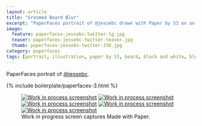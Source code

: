 ```yaml
---
layout: article
title: "Groomed Beard Blur"
excerpt: "PaperFaces portrait of @jessebc drawn with Paper by 53 on an iPad."
image: 
  feature: paperfaces-jessebc-twitter-lg.jpg
  teaser: paperfaces-jessebc-twitter-teaser.jpg
  thumb: paperfaces-jessebc-twitter-150.jpg
category: paperfaces
tags: [portrait, illustration, paper by 53, beard, black and white, blend]
---
```


PaperFaces portrait of [@jessebc](http://twitter.com/jessebc).

{% include boilerplate/paperfaces-3.html %}

<figure class="third">
  <a href="{{ site.url }}/images/paperfaces-jessebc-process-1-lg.jpg"><img src="{{ site.url }}/images/paperfaces-jessebc-process-1-600.jpg" alt="Work in process screenshot"></a>
  <a href="{{ site.url }}/images/paperfaces-jessebc-process-2-lg.jpg"><img src="{{ site.url }}/images/paperfaces-jessebc-process-2-600.jpg" alt="Work in process screenshot"></a>
  <a href="{{ site.url }}/images/paperfaces-jessebc-process-3-lg.jpg"><img src="{{ site.url }}/images/paperfaces-jessebc-process-3-600.jpg" alt="Work in process screenshot"></a>
  <a href="{{ site.url }}/images/paperfaces-jessebc-process-4-lg.jpg"><img src="{{ site.url }}/images/paperfaces-jessebc-process-4-600.jpg" alt="Work in process screenshot"></a>
  <a href="{{ site.url }}/images/paperfaces-jessebc-twitter-lg.jpg"><img src="{{ site.url }}/images/paperfaces-jessebc-process-5-600.jpg" alt="Work in process screenshot"></a>
  <figcaption>Work in progress screen captures Made with Paper.</figcaption>
</figure>